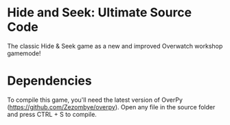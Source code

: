 # Hide and Seek: Ultimate Source Code

The classic Hide & Seek game as a new and improved Overwatch workshop gamemode!

# Dependencies

To compile this game, you'll need the latest version of OverPy (https://github.com/Zezombye/overpy).
Open any file in the source folder and press CTRL + S to compile.